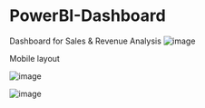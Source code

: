 # PowerBI-Dashboard
Dashboard for Sales &amp; Revenue Analysis
![image](https://github.com/user-attachments/assets/9683a9ac-00ee-4d36-a841-4d6531a30ed3)


Mobile layout

![image](https://github.com/user-attachments/assets/364e869c-ff1f-45fe-8199-2a3aa77c1ac7)

![image](https://github.com/user-attachments/assets/33da907a-d684-47f7-a793-d42daaccdc88)

